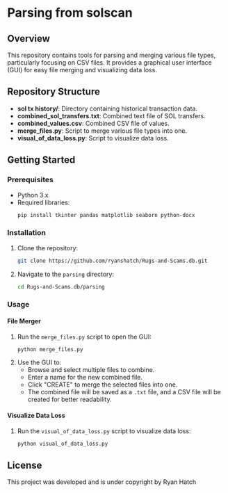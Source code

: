 # Parsing from solscan

## Overview
This repository contains tools for parsing and merging various file types, particularly focusing on CSV files. It provides a graphical user interface (GUI) for easy file merging and visualizing data loss.

## Repository Structure
- **sol tx history/**: Directory containing historical transaction data.
- **combined_sol_transfers.txt**: Combined text file of SOL transfers.
- **combined_values.csv**: Combined CSV file of values.
- **merge_files.py**: Script to merge various file types into one.
- **visual_of_data_loss.py**: Script to visualize data loss.

## Getting Started

### Prerequisites
- Python 3.x
- Required libraries:
    ```sh
    pip install tkinter pandas matplotlib seaborn python-docx
    ```

### Installation
1. Clone the repository:
    ```sh
    git clone https://github.com/ryanshatch/Rugs-and-Scams.db.git
    ```
2. Navigate to the `parsing` directory:
    ```sh
    cd Rugs-and-Scams.db/parsing
    ```

### Usage

#### File Merger
1. Run the `merge_files.py` script to open the GUI:
    ```sh
    python merge_files.py
    ```
2. Use the GUI to:
   - Browse and select multiple files to combine.
   - Enter a name for the new combined file.
   - Click "CREATE" to merge the selected files into one.
   - The combined file will be saved as a `.txt` file, and a CSV file will be created for better readability.

#### Visualize Data Loss
1. Run the `visual_of_data_loss.py` script to visualize data loss:
    ```sh
    python visual_of_data_loss.py
    ```

## License
This project was developed and is under copyright by Ryan Hatch
